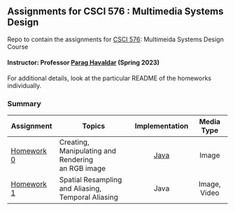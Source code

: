 ## Assignments for CSCI 576 : Multimedia Systems Design ##
Repo to contain the assignments for [CSCI 576](https://classes.usc.edu/term-20231/course/csci-576/): Multimeida Systems Design Course

#### Instructor: Professor [Parag Havaldar](https://viterbi.usc.edu/directory/faculty/Havaldar/Parag) (Spring 2023)

For additional details, look at the particular README of the homeworks individually.

### Summary ###

| Assignment                          | Topics                                                  |                 Implementation                  |  Media Type  |
|-------------------------------------|---------------------------------------------------------|:-----------------------------------------------:|:------------:|
| [Homework 0](homework-assignment-0) | Creating, Manipulating and Rendering <br/> an RGB image | [Java](homework-assignment-0/ImageDisplay.java) |    Image     |
| [Homework 1](homework-assignment-1) | Spatial Resampling and Aliasing,<br/> Temporal Aliasing |                      Java                       | Image, Video |
